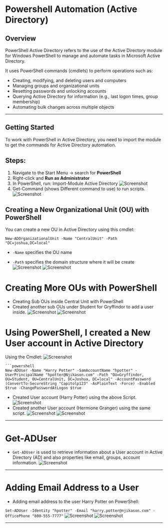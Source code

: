 # Powershell Automation (Active Directory)

## Overview
PowerShell Active Directory refers to the use of the Active Directory module for Windows PowerShell to manage and automate tasks in Microsoft Active Directory.  

It uses PowerShell commands (cmdlets) to perform operations such as:
- Creating, modifying, and deleting users and computers  
- Managing groups and organizational units  
- Resetting passwords and unlocking accounts  
- Querying Active Directory for information (e.g., last logon times, group membership)
- Automating bulk changes across multiple objects 
---
## Getting Started
To work with PowerShell in Active Directory, you need to import the module to get the commands for Active Directory automation.  
##  Steps:
1. Navigate to the Start Menu → search for **PowerShell**  
2. Right-click and **Run as Administrator**  
3. In PowerShell, run:
   Import-Module Active Directory
![Screenshot](images/Automation1.jpg)
4. Get-Command  (shows Different command to use) to run scripts.
![Screenshot](images/Automation2.jpg)
## Creating a New Organizational Unit (OU) with PowerShell  

You can create a new OU in Active Directory using this cmdlet:
  
`New-ADOrganizationalUnit -Name "CentralUnit" -Path "DC=joshua,DC=local"`

- `-Name` specifies the OU name

- `-Path` specifies the domain structure where it will be create
![Screenshot](images/Automation3.jpg)
![Screenshot](images/Automation4.jpg)
# Creating More OUs with PowerShell

* Creating Sub OUs inside Central Unit with PowerShell
* Created another sub OUs under Student for Gryffindor to add a user inside.
![Screenshot](images/Automation5.jpg)
![Screenshot](images/Automation6.jpg)

# Using PowerShell, I created a New User account in Active Directory

  Using the Cmdlet:
  ![Screenshot](images/Automation7.jpg)

```
```powershell
New-ADUser -Name "Harry Potter" -SamAccountName "hpotter" -UserPrincipalName "hpotter@Njikason.com" -Path "OU=Gryffindor, OU=Student, OU=CentralUnit, DC=Joshua, DC=local" -AccountPassword (ConvertTo-SecureString "Capitolp123" -AsPlainText -Force) -Enabled $true -ChangePasswordAtLogon $true
```
- Created User account (Harry Potter) using the above Script.
![Screenshot](images/Automation8.jpg)
- Created another User account (Hermione Granger) using the same script.
![Screenshot](images/Automation9.jpg)
![Screenshot](images/Automation10.jpg)


---
# Get-ADUser

- `Get-ADUser` is used to retrieve information about a User account in Active Directory (AD) and also properties like email, groups, account information.
![Screenshot](images/Automation11.jpg)


---
# Adding Email Address to a User

- Adding email address to the user Harry Potter on PowerShell:
    
`Set-ADUser -Identity "hpotter" -Email "harry.potter@njikason.com" -OfficePhone "800-555-7777"`
![Screenshot](images/Automation13.jpg)
![Screenshot](images/Automation14.jpg)

---
